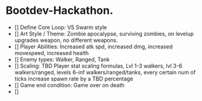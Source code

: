 # Bootdev-Hackathon.


- [] Define Core Loop: VS Swarm style
- [] Art Style / Theme: Zombie apocalypse, surviving zombies, on levelup upgrades weapon, no different weapons.
- [] Player Abilities: Increased atk spd, increased dmg, increased movespeed, increased health
- [] Enemy types: Walker, Ranged, Tank
- [] Scaling: TBD Player stat scaling formulas, Lvl 1-3 walkers, lvl 3-6 walkers/ranged, levels 6-inf walkers/ranged/tanks, every certain num of ticks increase spawn rate by a TBD percentage 
- [] Game end condition: Game over on death
- [] 
